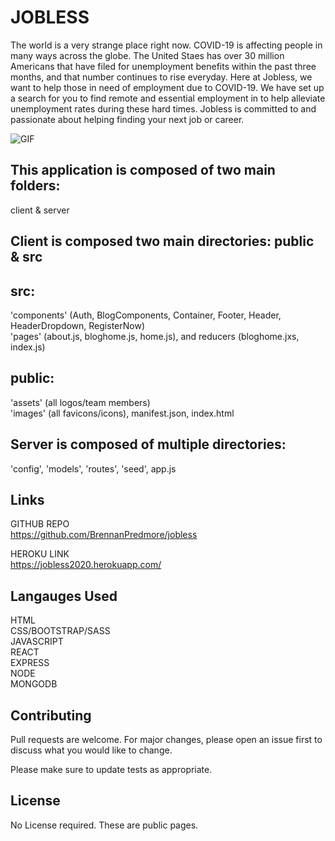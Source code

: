 # JOBLESS
The world is a very strange place right now. COVID-19 is affecting people in many ways across the globe. The United Staes has over 30 million Americans that have filed for unemployment benefits within the past three months, and that number continues to rise everyday. Here at Jobless, we want to help those in need of employment due to COVID-19. We have set up a search for you to find remote and essential employment in to help alleviate unemployment rates during these hard times. Jobless is committed to and passionate about helping finding your next job or career.

![GIF](https://media.giphy.com/media/fZEGugb5dgeRd4I9rD/giphy.gif)

##  This application is composed of two main folders: 
client & server 

## Client is composed two main directories: public & src

## src: 
'components' (Auth, BlogComponents, Container, Footer, Header, HeaderDropdown, RegisterNow) <br>
'pages' (about.js, bloghome.js, home.js), and reducers (bloghome.jxs, index.js)

## public:
'assets' (all logos/team members) <br>
'images' (all favicons/icons), manifest.json, index.html



## Server is composed of multiple directories:
'config', 'models', 'routes', 'seed', app.js


## Links
GITHUB REPO <br>
https://github.com/BrennanPredmore/jobless

HEROKU LINK <br>
https://jobless2020.herokuapp.com/


## Langauges Used

HTML <br>
CSS/BOOTSTRAP/SASS <br>
JAVASCRIPT <br>
REACT <br>
EXPRESS <br>
NODE <br>
MONGODB


## Contributing
Pull requests are welcome. For major changes, please open an issue first to discuss what you would like to change.

Please make sure to update tests as appropriate.


## License
No License required. These are public pages. 